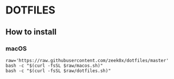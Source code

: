 # DOTFILES

## How to install

### macOS

```console
raw='https://raw.githubusercontent.com/zeek0x/dotfiles/master'
bash -c "$(curl -fsSL $raw/macos.sh)"
bash -c "$(curl -fsSL $raw/dotfiles.sh)"
```
